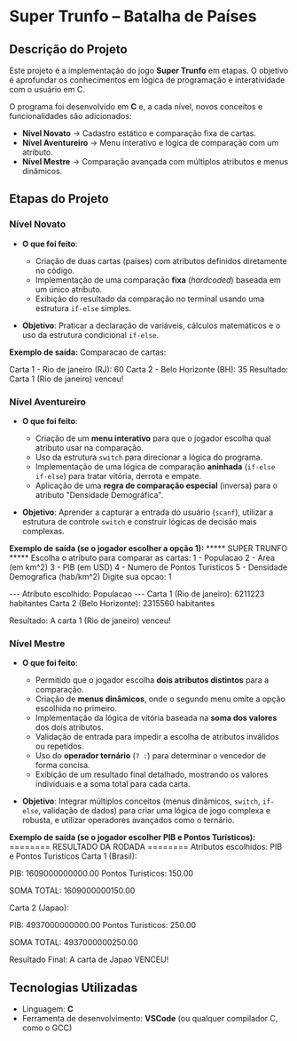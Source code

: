 # Super Trunfo – Batalha de Países

## Descrição do Projeto
Este projeto é a implementação do jogo **Super Trunfo** em etapas. O objetivo é aprofundar os conhecimentos em lógica de programação e interatividade com o usuário em C.

O programa foi desenvolvido em **C** e, a cada nível, novos conceitos e funcionalidades são adicionados:

-   **Nível Novato** → Cadastro estático e comparação fixa de cartas.
-   **Nível Aventureiro** → Menu interativo e lógica de comparação com um atributo.
-   **Nível Mestre** → Comparação avançada com múltiplos atributos e menus dinâmicos.

## Etapas do Projeto

### Nível Novato
-   **O que foi feito**:
    -   Criação de duas cartas (países) com atributos definidos diretamente no código.
    -   Implementação de uma comparação **fixa** (*hardcoded*) baseada em um único atributo.
    -   Exibição do resultado da comparação no terminal usando uma estrutura `if-else` simples.

-   **Objetivo**: Praticar a declaração de variáveis, cálculos matemáticos e o uso da estrutura condicional `if-else`.

**Exemplo de saída:**
Comparacao de cartas:

Carta 1 - Rio de janeiro (RJ): 60
Carta 2 - Belo Horizonte (BH): 35
Resultado: Carta 1 (Rio de janeiro) venceu!


### Nível Aventureiro
-   **O que foi feito**:
    -   Criação de um **menu interativo** para que o jogador escolha qual atributo usar na comparação.
    -   Uso da estrutura `switch` para direcionar a lógica do programa.
    -   Implementação de uma lógica de comparação **aninhada** (`if-else if-else`) para tratar vitória, derrota e empate.
    -   Aplicação de uma **regra de comparação especial** (inversa) para o atributo "Densidade Demográfica".

-   **Objetivo**: Aprender a capturar a entrada do usuário (`scanf`), utilizar a estrutura de controle `switch` e construir lógicas de decisão mais complexas.

**Exemplo de saída (se o jogador escolher a opção 1):**
***** SUPER TRUNFO *****
Escolha o atributo para comparar as cartas:
1 - Populacao
2 - Area (em km^2)
3 - PIB (em USD)
4 - Numero de Pontos Turisticos
5 - Densidade Demografica (hab/km^2)
Digite sua opcao: 1

--- Atributo escolhido: Populacao ---
Carta 1 (Rio de janeiro): 6211223 habitantes
Carta 2 (Belo Horizonte): 2315560 habitantes

Resultado: A carta 1 (Rio de janeiro) venceu!


### Nível Mestre
-   **O que foi feito**:
    -   Permitido que o jogador escolha **dois atributos distintos** para a comparação.
    -   Criação de **menus dinâmicos**, onde o segundo menu omite a opção escolhida no primeiro.
    -   Implementação da lógica de vitória baseada na **soma dos valores** dos dois atributos.
    -   Validação de entrada para impedir a escolha de atributos inválidos ou repetidos.
    -   Uso do **operador ternário** (`? :`) para determinar o vencedor de forma concisa.
    -   Exibição de um resultado final detalhado, mostrando os valores individuais e a soma total para cada carta.

-   **Objetivo**: Integrar múltiplos conceitos (menus dinâmicos, `switch`, `if-else`, validação de dados) para criar uma lógica de jogo complexa e robusta, e utilizar operadores avançados como o ternário.

**Exemplo de saída (se o jogador escolher PIB e Pontos Turísticos):**
======== RESULTADO DA RODADA ======== 
Atributos escolhidos: PIB e Pontos Turisticos
Carta 1 (Brasil):

PIB: 1609000000000.00
Pontos Turisticos: 150.00

SOMA TOTAL: 1609000000150.00

Carta 2 (Japao):

PIB: 4937000000000.00
Pontos Turisticos: 250.00

SOMA TOTAL: 4937000000250.00

Resultado Final: A carta de Japao VENCEU!

## Tecnologias Utilizadas
-   Linguagem: **C**
-   Ferramenta de desenvolvimento: **VSCode** (ou qualquer compilador C, como o GCC)